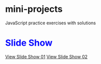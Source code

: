 # mini-projects
JavaScript practice exercises with solutions

<h1 style="color: blue;">Slide Show</h1>
<a href="https://sandunrmst.github.io/mini-projects/SlideShow/" target="_blank">View Slide Show 01</a>
<a href="https://sandunrmst.github.io/mini-projects/SlideShow-2/" target="_blank">View Slide Show 02</a>
